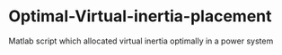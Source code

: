 # Optimal-Virtual-inertia-placement
Matlab script which allocated virtual inertia optimally in a power system
